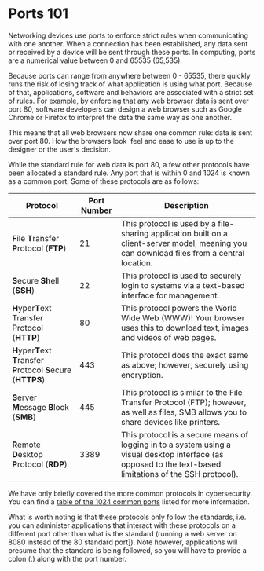 # Ports 101

Networking devices use ports to enforce strict rules when communicating with one another. When a connection has been established, any data sent or received by a device will be sent through these ports. In computing, ports are a numerical value between 0 and 65535 (65,535).

Because ports can range from anywhere between 0 - 65535, there quickly runs the risk of losing track of what application is using what port. Because of that, applications, software and behaviors are associated with a strict set of rules. For example, by enforcing that any web browser data is sent over port 80, software developers can design a web browser such as Google Chrome or Firefox to interpret the data the same way as one another.

This means that all web browsers now share one common rule: data is sent over port 80. How the browsers look  feel and ease to use is up to the designer or the user's decision.

While the standard rule for web data is port 80, a few other protocols have been allocated a standard rule. Any port that is within 0 and 1024 is known as a common port. Some of these protocols are as follows:

| **Protocol** | **Port Number** | **Description** |
| --- | --- | --- |
| **F**ile **T**ransfer **P**rotocol (**<span style="color: inherit;">FTP</span>**) | 21  | This protocol is used by a file-sharing application built on a client-server model, meaning you can download files from a central location. |
| **S**ecure **Sh**ell (**<span style="color: inherit;">SSH</span>**) | 22  | This protocol is used to securely login to systems via a text-based interface for management. |
| **H**yper**T**ext Transfer Protocol (**<span style="color: inherit;">HTTP</span>**) | 80  | This protocol powers the World Wide Web (WWW)! Your browser uses this to download text, images and videos of web pages. |
| **H**yper**T**ext **T**ransfer **P**rotocol **S**ecure (**HTTPS**) | 443 | This protocol does the exact same as above; however, securely using encryption. |
| **S**erver **M**essage **B**lock (**<span style="color: inherit;">SMB</span>**) | 445 | This protocol is similar to the File Transfer Protocol (<span style="color: inherit;">FTP</span>); however, as well as files, <span style="color: inherit;">SMB</span> allows you to share devices like printers. |
| **R**emote **D**esktop **P**rotocol (**<span style="color: inherit;">RDP</span>**) | 3389 | This protocol is a secure means of logging in to a system using a visual desktop interface (as opposed to the text-based limitations of the <span style="color: inherit;">SSH</span> protocol). |

We have only briefly covered the more common protocols in cybersecurity. You can find a [table of the 1024 common ports](http://www.vmaxx.net/techinfo/ports.htm) listed for more information.

What is worth noting is that these protocols only follow the standards, i.e. you can administer applications that interact with these protocols on a different port other than what is the standard (running a web server on 8080 instead of the 80 standard port\]). Note however, applications will presume that the standard is being followed, so you will have to provide a colon (:) along with the port number.

&nbsp;